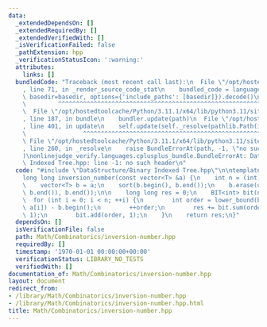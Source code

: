 ```yaml
---
data:
  _extendedDependsOn: []
  _extendedRequiredBy: []
  _extendedVerifiedWith: []
  _isVerificationFailed: false
  _pathExtension: hpp
  _verificationStatusIcon: ':warning:'
  attributes:
    links: []
  bundledCode: "Traceback (most recent call last):\n  File \"/opt/hostedtoolcache/Python/3.11.1/x64/lib/python3.11/site-packages/onlinejudge_verify/documentation/build.py\"\
    , line 71, in _render_source_code_stat\n    bundled_code = language.bundle(stat.path,\
    \ basedir=basedir, options={'include_paths': [basedir]}).decode()\n          \
    \         ^^^^^^^^^^^^^^^^^^^^^^^^^^^^^^^^^^^^^^^^^^^^^^^^^^^^^^^^^^^^^^^^^^^^^^^^^^^^^^^^^\n\
    \  File \"/opt/hostedtoolcache/Python/3.11.1/x64/lib/python3.11/site-packages/onlinejudge_verify/languages/cplusplus.py\"\
    , line 187, in bundle\n    bundler.update(path)\n  File \"/opt/hostedtoolcache/Python/3.11.1/x64/lib/python3.11/site-packages/onlinejudge_verify/languages/cplusplus_bundle.py\"\
    , line 401, in update\n    self.update(self._resolve(pathlib.Path(included), included_from=path))\n\
    \                ^^^^^^^^^^^^^^^^^^^^^^^^^^^^^^^^^^^^^^^^^^^^^^^^^^^^^^^^^\n \
    \ File \"/opt/hostedtoolcache/Python/3.11.1/x64/lib/python3.11/site-packages/onlinejudge_verify/languages/cplusplus_bundle.py\"\
    , line 260, in _resolve\n    raise BundleErrorAt(path, -1, \"no such header\"\
    )\nonlinejudge_verify.languages.cplusplus_bundle.BundleErrorAt: DataStructure/Binary\
    \ Indexed Tree.hpp: line -1: no such header\n"
  code: "#include \"DataStructure/Binary Indexed Tree.hpp\"\n\ntemplate <class T>\n\
    long long inversion_number(const vector<T> &a) {\n    int n = (int)a.size();\n\
    \    vector<T> b = a;\n    sort(b.begin(), b.end());\n    b.erase(unique(b.begin(),\
    \ b.end()), b.end());\n\n    long long res = 0;\n    BIT<int> bit(n + 1);\n  \
    \  for (int i = 0; i < n; ++i) {\n        int order = lower_bound(b.begin(), b.end(),\
    \ a[i]) - b.begin();\n        ++order;\n        res += bit.sum(order + 1, n +\
    \ 1);\n        bit.add(order, 1);\n    }\n    return res;\n}"
  dependsOn: []
  isVerificationFile: false
  path: Math/Combinatorics/inversion-number.hpp
  requiredBy: []
  timestamp: '1970-01-01 00:00:00+00:00'
  verificationStatus: LIBRARY_NO_TESTS
  verifiedWith: []
documentation_of: Math/Combinatorics/inversion-number.hpp
layout: document
redirect_from:
- /library/Math/Combinatorics/inversion-number.hpp
- /library/Math/Combinatorics/inversion-number.hpp.html
title: Math/Combinatorics/inversion-number.hpp
---
```


